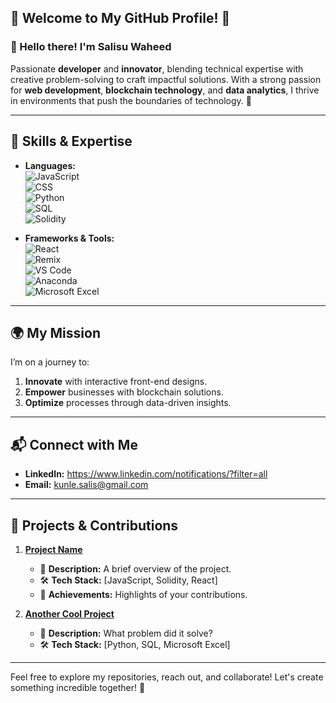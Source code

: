 

## 🌟 Welcome to My GitHub Profile! 🌟

### 👋 Hello there! I'm Salisu Waheed  
Passionate **developer** and **innovator**, blending technical expertise with creative problem-solving to craft impactful solutions. With a strong passion for **web development**, **blockchain technology**,  and **data analytics**, I thrive in environments that push the boundaries of technology. 🚀

---

## 🎯 Skills & Expertise  

- **Languages:**  
  ![JavaScript](https://img.shields.io/badge/-JavaScript-F7DF1E?logo=javascript&logoColor=black&style=flat-square)  
  ![CSS](https://img.shields.io/badge/-CSS-1572B6?logo=css3&logoColor=white&style=flat-square)  
  ![Python](https://img.shields.io/badge/-Python-3776AB?logo=python&logoColor=white&style=flat-square)  
  ![SQL](https://img.shields.io/badge/-SQL-4479A1?logo=postgresql&logoColor=white&style=flat-square)  
  ![Solidity](https://img.shields.io/badge/-Solidity-363636?logo=ethereum&logoColor=white&style=flat-square)

- **Frameworks & Tools:**  
  ![React](https://img.shields.io/badge/-React-61DAFB?logo=react&logoColor=black&style=flat-square)  
  ![Remix](https://img.shields.io/badge/-Remix-000000?logo=remix&logoColor=white&style=flat-square)  
  ![VS Code](https://img.shields.io/badge/-VS_Code-007ACC?logo=visualstudiocode&logoColor=white&style=flat-square)  
  ![Anaconda](https://img.shields.io/badge/-Anaconda-44A833?logo=anaconda&logoColor=white&style=flat-square)  
  ![Microsoft Excel](https://img.shields.io/badge/-Microsoft_Excel-217346?logo=microsoft-excel&logoColor=white&style=flat-square)

---

## 🌍 My Mission  

I’m on a journey to:  
     
1. **Innovate** with interactive front-end designs. 
2. **Empower** businesses with blockchain solutions. 
3. **Optimize** processes through data-driven insights.  

---

## 📬 Connect with Me  

- **LinkedIn:** https://www.linkedin.com/notifications/?filter=all  
- **Email:** kunle.salis@gmail.com

---

## 🚀 Projects & Contributions  

1. **[Project Name](#)**  
   - 🔗 **Description:** A brief overview of the project.  
   - 🛠️ **Tech Stack:** [JavaScript, Solidity, React]  
   - 🌟 **Achievements:** Highlights of your contributions.  

2. **[Another Cool Project](#)**  
   - 🔗 **Description:** What problem did it solve?  
   - 🛠️ **Tech Stack:** [Python, SQL, Microsoft Excel]  

---

Feel free to explore my repositories, reach out, and collaborate! Let's create something incredible together! 🌈  

<!--
**CodeKunle/CodeKunle** is a ✨ _special_ ✨ repository because its `README.md` (this file) appears on your GitHub profile.

Here are some ideas to get you started:

- 🔭 I’m currently working on ...
- 🌱 I’m currently learning ...
- 👯 I’m looking to collaborate on ...
- 🤔 I’m looking for help with ...
- 💬 Ask me about ...
- 📫 How to reach me: ...
- 😄 Pronouns: ...
- ⚡ Fun fact: ...
-->

